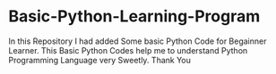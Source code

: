 # Basic-Python-Learning-Program
In this Repository I had added Some basic Python Code for Begainner Learner. This Basic Python Codes help me to understand Python Programming Language very Sweetly. Thank You
